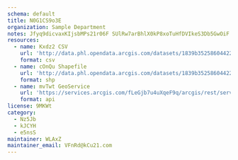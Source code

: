 ```yaml
---
schema: default
title: N0G1CS9o3E 
organization: Sample Department 
notes: Jfyq9dicvaxKIjsbMPs21r06F SUlRw7arBhlX0kP8xoTuHfDVIkeS3Db5GwOiF N4g8ZpQtVmAuE1UA5ZTKdGRWmQnXzjCYNCeE 
resources:
  - name: Kxdz2 CSV
    url: 'http://data.phl.opendata.arcgis.com/datasets/1839b35258604422b0b520cbb668df0d_0.csv'
    format: csv
  - name: cOnQu Shapefile
    url: 'http://data.phl.opendata.arcgis.com/datasets/1839b35258604422b0b520cbb668df0d_0.zip'
    format: shp
  - name: mvTwt GeoService
    url: 'https://services.arcgis.com/fLeGjb7u4uXqeF9q/arcgis/rest/services/Air_Monitoring_Stations/FeatureServer/0/query'
    format: api
license: 9MKWt 
category:
  - Nz5Jb 
  - kJCYH 
  - e5nsS 
maintainer: WLAxZ  
maintainer_email: VFnRd@kCu21.com
---
```

